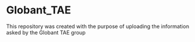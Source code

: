 # Globant_TAE
This repository was created with the purpose of uploading the information asked by the Globant TAE group
